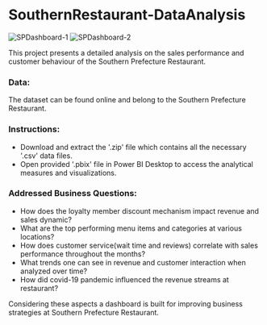 # SouthernRestaurant-DataAnalysis
![SPDashboard-1](https://github.com/Cherukuri-Thanu/SouthernRestaurant-DataAnalysis/assets/167354871/e019e6dc-a330-4316-bae5-9ae4687969f4)
![SPDashboard-2](https://github.com/Cherukuri-Thanu/SouthernRestaurant-DataAnalysis/assets/167354871/61b6fa3d-3c9d-4ccb-bf82-98d1c2e8670b)

This project presents a detailed analysis on the sales performance and customer behaviour of the Southern Prefecture Restaurant.

### Data:
The dataset can be found online and belong to the Southern Prefecture Restaurant.

### Instructions:
- Download and extract the '.zip' file which contains all the necessary '.csv' data files.
- Open provided '.pbix' file in Power BI Desktop to access the analytical measures and visualizations.

### Addressed Business Questions:
- How does the loyalty member discount mechanism impact revenue and sales dynamic?
- What are the top performing menu items and categories at various locations?
- How does customer service(wait time and reviews) correlate with sales performance throughout the months?
- What trends one can see in revenue and customer interaction when analyzed over time?
- How did covid-19 pandemic influenced the revenue streams at restaurant?

Considering these aspects a dashboard is built for improving business strategies at Southern Prefecture Restaurant.
